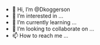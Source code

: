 - 👋 Hi, I’m @Dkoggerson
- 👀 I’m interested in ...
- 🌱 I’m currently learning ...
- 💞️ I’m looking to collaborate on ...
- 📫 How to reach me ...

<!---
Dkoggerson/Dkoggerson is a ✨ special ✨ repository because its `README.md` (this file) appears on your GitHub profile.
You can click the Preview link to take a look at your changes.
--->
